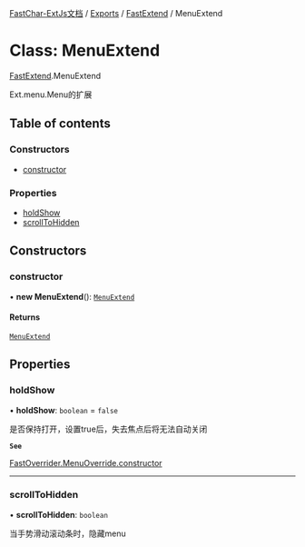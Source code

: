 [FastChar-ExtJs文档](../README.md) / [Exports](../modules.md) / [FastExtend](../modules/FastExtend.md) / MenuExtend

# Class: MenuExtend

[FastExtend](../modules/FastExtend.md).MenuExtend

Ext.menu.Menu的扩展

## Table of contents

### Constructors

- [constructor](FastExtend.MenuExtend.md#constructor)

### Properties

- [holdShow](FastExtend.MenuExtend.md#holdshow)
- [scrollToHidden](FastExtend.MenuExtend.md#scrolltohidden)

## Constructors

### constructor

• **new MenuExtend**(): [`MenuExtend`](FastExtend.MenuExtend.md)

#### Returns

[`MenuExtend`](FastExtend.MenuExtend.md)

## Properties

### holdShow

• **holdShow**: `boolean` = `false`

是否保持打开，设置true后，失去焦点后将无法自动关闭

**`See`**

[FastOverrider.MenuOverride.constructor](FastOverrider.MenuOverride.md#constructor)

___

### scrollToHidden

• **scrollToHidden**: `boolean`

当手势滑动滚动条时，隐藏menu
